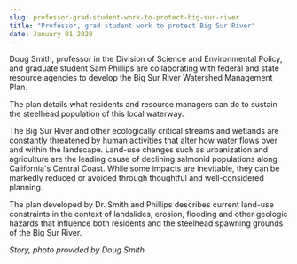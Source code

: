 ```yaml
---
slug: professor-grad-student-work-to-protect-big-sur-river
title: "Professor, grad student work to protect Big Sur River"
date: January 01 2020
---
```


<p>Doug Smith, professor in the Division of Science and Environmental Policy, and graduate student Sam Phillips are collaborating with federal and state resource agencies to develop the Big Sur River Watershed Management Plan. 
</p><p>The plan details what residents and resource managers can do to sustain the steelhead population of this local waterway.
</p><p>The Big Sur River and other ecologically critical streams and wetlands are constantly threatened by human activities that alter how water flows over and within the landscape. Land-use changes such as urbanization and agriculture are the leading cause of declining salmonid populations along California's Central Coast. While some impacts are inevitable, they can be markedly reduced or avoided through thoughtful and well-considered planning.
</p><p>The plan developed by Dr. Smith and Phillips describes current land-use constraints in the context of landslides, erosion, flooding and other geologic hazards that influence both residents and the steelhead spawning grounds of the Big Sur River.  
</p><p><em>Story, photo provided by Doug Smith</em>
</p>

